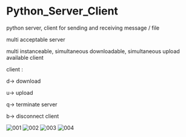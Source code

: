 # Python_Server_Client
python server, client for sending and receiving message / file

multi acceptable server

multi instanceable, simultaneous downloadable, simultaneous upload available client

client :

d-> download

u-> upload

q-> terminate server

b-> disconnect client

![001](https://user-images.githubusercontent.com/72921481/146724382-41f8f6a6-d2c2-4db6-b3ca-6309603ee44c.png)
![002](https://user-images.githubusercontent.com/72921481/146724391-236d5fe0-27bf-472e-bfa4-8793387cbeb1.png)
![003](https://user-images.githubusercontent.com/72921481/146724397-dcfe7077-5b17-43bf-812a-d6f72243198f.png)
![004](https://user-images.githubusercontent.com/72921481/146724398-ea134c19-a390-4527-b04f-0fb8ac2a017b.png)

